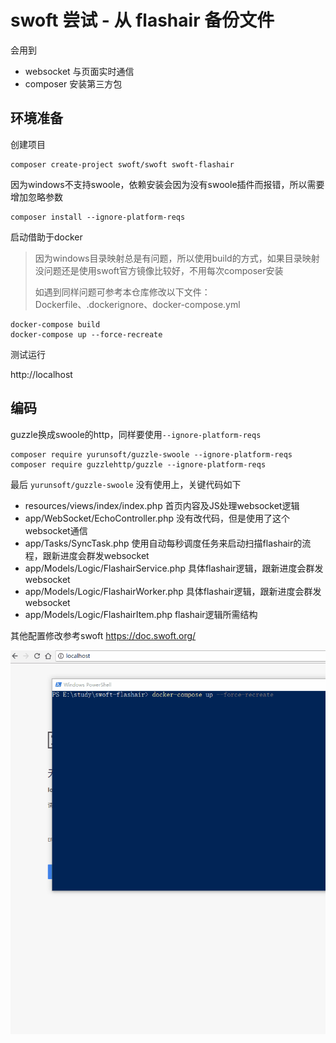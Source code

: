 # swoft 尝试 - 从 flashair 备份文件

会用到

- websocket 与页面实时通信
- composer 安装第三方包

## 环境准备

创建项目

```
composer create-project swoft/swoft swoft-flashair
```

因为windows不支持swoole，依赖安装会因为没有swoole插件而报错，所以需要增加忽略参数

```
composer install --ignore-platform-reqs
```

启动借助于docker 

> 因为windows目录映射总是有问题，所以使用build的方式，如果目录映射没问题还是使用swoft官方镜像比较好，不用每次composer安装
>
> 如遇到同样问题可参考本仓库修改以下文件：Dockerfile、.dockerignore、docker-compose.yml

```
docker-compose build 
docker-compose up --force-recreate
```

测试运行

http://localhost

## 编码

guzzle换成swoole的http，同样要使用`--ignore-platform-reqs`

```
composer require yurunsoft/guzzle-swoole --ignore-platform-reqs
composer require guzzlehttp/guzzle --ignore-platform-reqs 
```

 最后 `yurunsoft/guzzle-swoole` 没有使用上，关键代码如下
 
 - resources/views/index/index.php 首页内容及JS处理websocket逻辑
 - app/WebSocket/EchoController.php 没有改代码，但是使用了这个websocket通信
 - app/Tasks/SyncTask.php 使用自动每秒调度任务来启动扫描flashair的流程，跟新进度会群发websocket
 - app/Models/Logic/FlashairService.php 具体flashair逻辑，跟新进度会群发websocket
 - app/Models/Logic/FlashairWorker.php 具体flashair逻辑，跟新进度会群发websocket
 - app/Models/Logic/FlashairItem.php flashair逻辑所需结构

其他配置修改参考swoft https://doc.swoft.org/

![screenshot](./screenshot.gif)